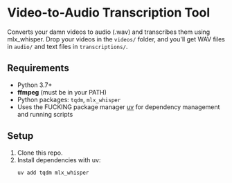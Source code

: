 # Video-to-Audio Transcription Tool

Converts your damn videos to audio (.wav) and transcribes them using mlx_whisper. Drop your videos in the `videos/` folder, and you'll get WAV files in `audio/` and text files in `transcriptions/`.

## Requirements

- Python 3.7+
- **ffmpeg** (must be in your PATH)
- Python packages: `tqdm`, `mlx_whisper`
- Uses the FUCKING package manager [uv](https://astral.sh/uv) for dependency management and running scripts

## Setup

1. Clone this repo.
2. Install dependencies with uv:
   ```bash
   uv add tqdm mlx_whisper
